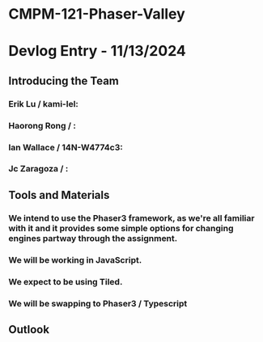 # CMPM-121-Phaser-Valley
# Devlog Entry - 11/13/2024
## Introducing the Team
### Erik Lu / kami-lel:
### Haorong Rong / <github>:
### Ian Wallace / 14N-W4774c3:
### Jc Zaragoza / <github>: 

## Tools and Materials
### We intend to use the Phaser3 framework, as we're all familiar with it and it provides some simple options for changing engines partway through the assignment.
### We will be working in JavaScript.
### We expect to be using Tiled.
### We will be swapping to Phaser3 / Typescript

## Outlook
###
